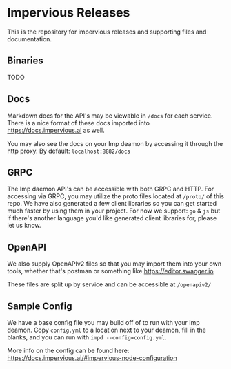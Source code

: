 # Impervious Releases

This is the repository for impervious releases and supporting files and documentation.

## Binaries
TODO

## Docs

Markdown docs for the API's may be viewable in `/docs` for each service. There is a nice format of these docs imported into https://docs.impervious.ai as well.

You may also see the docs on your Imp deamon by accessing it through the http proxy. By default: `localhost:8882/docs`

## GRPC 

The Imp daemon API's can be accessible with both GRPC and HTTP. For accessing via GRPC, you may utilize the proto files located at `/proto/` of this repo. We have also generated a few client libraries so you can get started much faster by using them in your project. For now we support: `go` & `js` but if there's another language you'd like generated client libraries for, please let us know.

## OpenAPI

We also supply OpenAPIv2 files so that you may import them into your own tools, whether that's postman or something like https://editor.swagger.io

These files are split up by service and can be accessible at `/openapiv2/`

## Sample Config 

We have a base config file you may build off of to run with your Imp deamon. Copy `config.yml` to a location next to your deamon, fill in the blanks, and you can run with `impd --config=config.yml`.

More info on the config can be found here: https://docs.impervious.ai/#impervious-node-configuration 

